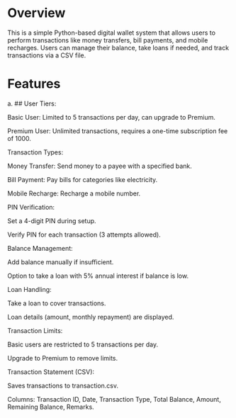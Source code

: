 # Overview

This is a simple Python-based digital wallet system that allows users to perform transactions like money transfers, bill payments, and mobile recharges. Users can manage their balance, take loans if needed, and track transactions via a CSV file.

# Features

a. ## User Tiers:





Basic User: Limited to 5 transactions per day, can upgrade to Premium.



Premium User: Unlimited transactions, requires a one-time subscription fee of 1000.



Transaction Types:





Money Transfer: Send money to a payee with a specified bank.



Bill Payment: Pay bills for categories like electricity.



Mobile Recharge: Recharge a mobile number.



PIN Verification:





Set a 4-digit PIN during setup.



Verify PIN for each transaction (3 attempts allowed).



Balance Management:





Add balance manually if insufficient.



Option to take a loan with 5% annual interest if balance is low.



Loan Handling:





Take a loan to cover transactions.



Loan details (amount, monthly repayment) are displayed.



Transaction Limits:





Basic users are restricted to 5 transactions per day.



Upgrade to Premium to remove limits.



Transaction Statement (CSV):





Saves transactions to transaction.csv.



Columns: Transaction ID, Date, Transaction Type, Total Balance, Amount, Remaining Balance, Remarks.
